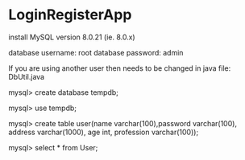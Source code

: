 # LoginRegisterApp

install MySQL version 8.0.21   (ie. 8.0.x)

database username: root
database password: admin

If you are using another user then needs to be changed in java file: DbUtil.java

mysql> create database tempdb;

mysql> use tempdb;

mysql> create table user(name varchar(100),password varchar(100), address varchar(1000), age int, profession varchar(100));

mysql> select * from User;

